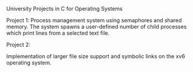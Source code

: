 
University Projects in C for Operating Systems

Project 1:
Process management system using semaphores and shared memory. The system spawns a user-defined number of child processes which print lines from a selected text file.

Project 2:

Implementation of larger file size support and symbolic links on the xv6 operating system.
